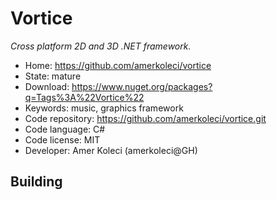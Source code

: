 # Vortice

_Cross platform 2D and 3D .NET framework._

- Home: https://github.com/amerkoleci/vortice
- State: mature
- Download: https://www.nuget.org/packages?q=Tags%3A%22Vortice%22
- Keywords: music, graphics framework
- Code repository: https://github.com/amerkoleci/vortice.git
- Code language: C#
- Code license: MIT
- Developer: Amer Koleci (amerkoleci@GH)

## Building

